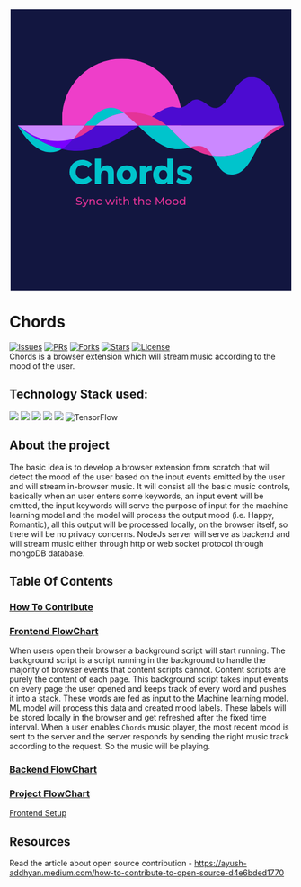 <div align="center"> <img align="center" alt="Chords" src="Resources\Logos\Main-Logo.png" height='500' width='500'></div>

# Chords


[![Issues](https://img.shields.io/github/issues/Ayush-projects/chords)](https://github.com/Ayush-projects/chords)
[![PRs](https://img.shields.io/github/issues-pr/Ayush-projects/chords)](https://github.com/Ayush-projects/chords/pulls)
[![Forks](https://img.shields.io/github/forks/Ayush-projects/chords?style=social)](https://github.com/Ayush-projects/chords/network/members) 
[![Stars](https://img.shields.io/github/stars/Ayush-projects/chords?style=social)](https://github.com/Ayush-projects/chords/stargazers)
[![License](https://img.shields.io/github/license/Ayush-projects/chords)](https://github.com/Ayush-projects/chords/blob/main/LICENSE)<br>
Chords is a browser extension which will stream music according to the mood of the user.

## Technology Stack used:


<img src="https://img.shields.io/badge/html5%20-%23E34F26.svg?&style=for-the-badge&logo=html5&logoColor=white"/> <img src="https://img.shields.io/badge/css3%20-%231572B6.svg?&style=for-the-badge&logo=css3&logoColor=white"/>  <img src="https://img.shields.io/badge/javascript%20-%23323330.svg?&style=for-the-badge&logo=javascript&logoColor=%23F7DF1E"/>
<img src="https://img.shields.io/badge/node.js%20-%2343853D.svg?&style=for-the-badge&logo=node.js&logoColor=white"/> <img src ="https://img.shields.io/badge/MongoDB-%234ea94b.svg?&style=for-the-badge&logo=mongodb&logoColor=white"/> <img alt="TensorFlow" src="https://img.shields.io/badge/TensorFlow%20-%23FF6F00.svg?&style=for-the-badge&logo=TensorFlow&logoColor=white" />


## About the project

The basic idea is to develop a browser extension from scratch that will detect the mood of the user based on the input events emitted by the user and will stream in-browser music.
It will consist all the basic music controls, basically when an user enters some keywords, an input event will be emitted, the input keywords will serve the purpose of input for 
the machine learning model and the model will process the output mood (i.e. Happy, Romantic), all this output will be processed locally, on the browser itself, so there will be no
privacy concerns. NodeJs server will serve as backend and will stream music either through http or web socket protocol through mongoDB database.

## Table Of Contents


### [How To Contribute](https://ayush-addhyan.medium.com/how-to-contribute-to-open-source-d4e6bded1770 "How To Contribute")<br>
### [Frontend FlowChart](/Documentation/FrontEndFlowChart.md "Frontend FlowChart")<br>
When users open their browser a background script will start running. The background script is a script running in the background to handle the majority of browser events that content scripts cannot. Content scripts are purely the content of each page. This background script takes input events on every page the user opened and keeps track of every word and pushes it into a stack. These words are fed as input to the Machine learning model. ML model will process this data and created mood labels. These labels will be stored locally in the browser and get refreshed after the fixed time interval. When a user enables `Chords` music player, the most recent mood is sent to the server and the server responds by sending the right music track according to the request. So the music will be playing.
### [Backend FlowChart](/Documentation/BackendFlowChart.md "Backend FlowChart")<br>
### [Project FlowChart](/Documentation/ProjectFlowChart.md "Project FlowChart")<br>
[Frontend Setup](/Documentation/FrontEndSetup.md "Frontend Setup")<br>



## Resources

Read the article about open source contribution - https://ayush-addhyan.medium.com/how-to-contribute-to-open-source-d4e6bded1770
